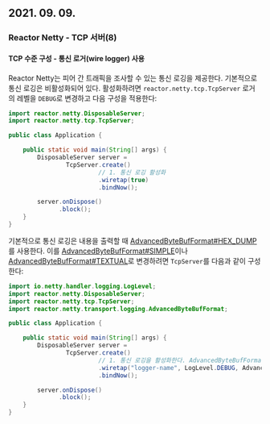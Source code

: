 ## 2021. 09. 09.

### Reactor Netty - TCP 서버(8)

#### TCP 수준 구성 - 통신 로거(wire logger) 사용

Reactor Netty는 피어 간 트래픽을 조사할 수 있는 통신 로깅을 제공한다. 기본적으로 통신 로깅은 비활성화되어 있다. 활성화하려면 `reactor.netty.tcp.TcpServer` 로거의 레벨을 `DEBUG`로 변경하고 다음 구성을 적용한다:

```java
import reactor.netty.DisposableServer;
import reactor.netty.tcp.TcpServer;

public class Application {

	public static void main(String[] args) {
		DisposableServer server =
				TcpServer.create()
      					 // 1. 통신 로깅 활성화
				         .wiretap(true) 
				         .bindNow();

		server.onDispose()
		      .block();
	}
}
```

기본적으로 통신 로깅은 내용을 출력할 때 [AdvancedByteBufFormat#HEX_DUMP][advancedbytebufformat-hexdump]를 사용한다. 이를 [AdvancedByteBufFormat#SIMPLE][advancedbytbufformat-simple]이나 [AdvancedByteBufFormat#TEXTUAL][advancedbytebufformat-textual]로 변경하려면 `TcpServer`를 다음과 같이 구성한다:

```java
import io.netty.handler.logging.LogLevel;
import reactor.netty.DisposableServer;
import reactor.netty.tcp.TcpServer;
import reactor.netty.transport.logging.AdvancedByteBufFormat;

public class Application {

	public static void main(String[] args) {
		DisposableServer server =
				TcpServer.create()
      					 // 1. 통신 로깅을 활성화한다. AdvancedByteBufFormat#TEXTUAL을 사용해 내용을 출력한다.
				         .wiretap("logger-name", LogLevel.DEBUG, AdvancedByteBufFormat.TEXTUAL) 
				         .bindNow();

		server.onDispose()
		      .block();
	}
}
```





[advancedbytebufformat-hexdump]: https://projectreactor.io/docs/netty/release/api/reactor/netty/transport/logging/AdvancedByteBufFormat.html#HEX_DUMP
[advancedbytbufformat-simple]: https://projectreactor.io/docs/netty/release/api/reactor/netty/transport/logging/AdvancedByteBufFormat.html#SIMPLE
[advancedbytebufformat-textual]: https://projectreactor.io/docs/netty/release/api/reactor/netty/transport/logging/AdvancedByteBufFormat.html#TEXTUAL